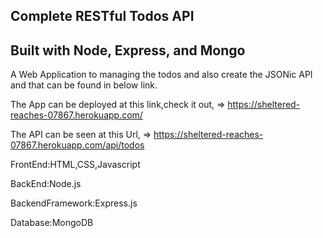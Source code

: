 ## Complete RESTful Todos API<br>
## Built with Node, Express, and Mongo<br>

A Web Application to managing the todos and also create the JSONic API and that can be found in below link.<br>

The App can be deployed at this link,check it out, => https://sheltered-reaches-07867.herokuapp.com/  <br>

The API can be seen at this Url, => https://sheltered-reaches-07867.herokuapp.com/api/todos  


FrontEnd:HTML,CSS,Javascript

BackEnd:Node.js

BackendFramework:Express.js

Database:MongoDB



